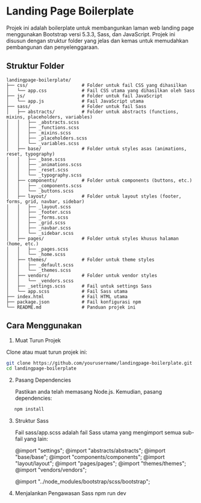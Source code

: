 # Landing Page Boilerplate

Projek ini adalah boilerplate untuk membangunkan laman web landing page menggunakan Bootstrap versi 5.3.3, Sass, dan JavaScript. Projek ini disusun dengan struktur folder yang jelas dan kemas untuk memudahkan pembangunan dan penyelenggaraan.

## Struktur Folder

```plaintext
landingpage-boilerplate/
├── css/                    # Folder untuk fail CSS yang dihasilkan
│   └── app.css             # Fail CSS utama yang dihasilkan oleh Sass
├── js/                     # Folder untuk fail JavaScript
│   └── app.js              # Fail JavaScript utama
├── sass/                   # Folder untuk fail Sass
│   ├── abstracts/          # Folder untuk abstracts (functions, mixins, placeholders, variables)
│   │   ├── _abstracts.scss
│   │   ├── _functions.scss
│   │   ├── _mixins.scss
│   │   ├── _placeholders.scss
│   │   └── _variables.scss
│   ├── base/               # Folder untuk styles asas (animations, reset, typography)
│   │   ├── _base.scss
│   │   ├── _animations.scss
│   │   ├── _reset.scss
│   │   └── _typography.scss
│   ├── components/         # Folder untuk components (buttons, etc.)
│   │   ├── _components.scss
│   │   └── _buttons.scss
│   ├── layout/             # Folder untuk layout styles (footer, forms, grid, navbar, sidebar)
│   │   ├── _layout.scss
│   │   ├── _footer.scss
│   │   ├── _forms.scss
│   │   ├── _grid.scss
│   │   ├── _navbar.scss
│   │   └── _sidebar.scss
│   ├── pages/              # Folder untuk styles khusus halaman (home, etc.)
│   │   ├── _pages.scss
│   │   └── _home.scss
│   ├── themes/             # Folder untuk theme styles
│   │   ├── _default.scss
│   │   └── _themes.scss
│   ├── vendors/            # Folder untuk vendor styles
│   │   └── _vendors.scss
│   ├── _settings.scss      # Fail untuk settings Sass
│   └── app.scss            # Fail Sass utama
├── index.html              # Fail HTML utama
├── package.json            # Fail konfigurasi npm
└── README.md               # Panduan projek ini

```

## Cara Menggunakan

1. Muat Turun Projek

Clone atau muat turun projek ini:

```sh
git clone https://github.com/yourusername/landingpage-boilerplate.git
cd landingpage-boilerplate
```

2. Pasang Dependencies

   Pastikan anda telah memasang Node.js. Kemudian, pasang dependencies:

```sh
   npm install
```

3. Struktur Sass

   Fail sass/app.scss adalah fail Sass utama yang mengimport semua sub-fail yang lain:

   @import "settings";
   @import "abstracts/abstracts";
   @import "base/base";
   @import "components/components";
   @import "layout/layout";
   @import "pages/pages";
   @import "themes/themes";
   @import "vendors/vendors";

   @import "../node_modules/bootstrap/scss/bootstrap";

4. Menjalankan Pengawasan Sass
   npm run dev

